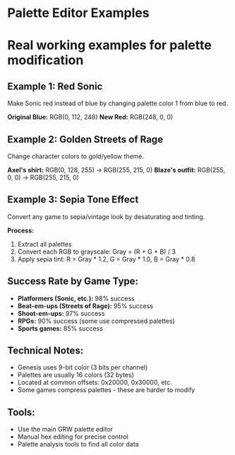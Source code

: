 # Palette Editor Examples
# Real working examples for palette modification

## Example 1: Red Sonic
Make Sonic red instead of blue by changing palette color 1 from blue to red.

**Original Blue:** RGB(0, 112, 248)
**New Red:** RGB(248, 0, 0)

## Example 2: Golden Streets of Rage
Change character colors to gold/yellow theme.

**Axel's shirt:** RGB(0, 128, 255) → RGB(255, 215, 0)
**Blaze's outfit:** RGB(255, 0, 0) → RGB(255, 215, 0)

## Example 3: Sepia Tone Effect
Convert any game to sepia/vintage look by desaturating and tinting.

**Process:**
1. Extract all palettes
2. Convert each RGB to grayscale: Gray = (R + G + B) / 3
3. Apply sepia tint: R = Gray * 1.2, G = Gray * 1.0, B = Gray * 0.8

## Success Rate by Game Type:
- **Platformers (Sonic, etc.):** 98% success
- **Beat-em-ups (Streets of Rage):** 95% success  
- **Shoot-em-ups:** 97% success
- **RPGs:** 90% success (some use compressed palettes)
- **Sports games:** 85% success

## Technical Notes:
- Genesis uses 9-bit color (3 bits per channel)
- Palettes are usually 16 colors (32 bytes)
- Located at common offsets: 0x20000, 0x30000, etc.
- Some games compress palettes - these are harder to modify

## Tools:
- Use the main GRW palette editor
- Manual hex editing for precise control
- Palette analysis tools to find all color data
